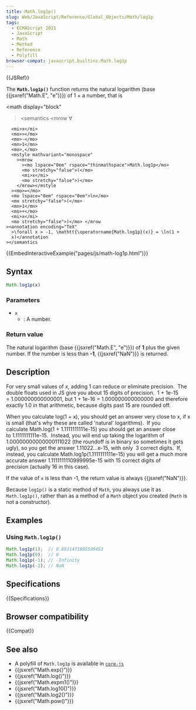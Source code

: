 ```yaml
---
title: Math.log1p()
slug: Web/JavaScript/Reference/Global_Objects/Math/log1p
tags:
  - ECMAScript 2015
  - JavaScript
  - Math
  - Method
  - Reference
  - Polyfill
browser-compat: javascript.builtins.Math.log1p
---
```

{{JSRef}}

The **`Math.log1p()`** function returns the natural logarithm (base
{{jsxref("Math.E", "e")}}) of 1 + a number, that is

<math display="block"

> <semantics <mrow <mo>∀</mo>

      <mi>x</mi>
      <mo>></mo>
      <mo>-</mo>
      <mn>1</mn>
      <mo>,</mo>
      <mstyle mathvariant="monospace"
        ><mrow
          ><mo lspace="0em" rspace="thinmathspace">Math.log1p</mo>
          <mo stretchy="false">(</mo>
          <mi>x</mi>
          <mo stretchy="false">)</mo>
        </mrow></mstyle
      ><mo>=</mo>
      <mo lspace="0em" rspace="0em">ln</mo>
      <mo stretchy="false">(</mo>
      <mn>1</mn>
      <mo>+</mo>
      <mi>x</mi>
      <mo stretchy="false">)</mo> </mrow
    ><annotation encoding="TeX"
      >\forall x > -1, \mathtt{\operatorname{Math.log1p}(x)} = \ln(1 +
      x)</annotation
    ></semantics

> </math>

{{EmbedInteractiveExample("pages/js/math-log1p.html")}}

## Syntax

```js
Math.log1p(x)
```

### Parameters

- `x`
  - : A number.

### Return value

The natural logarithm (base {{jsxref("Math.E", "e")}}) of **1** plus the
given number. If the number is less than **-1**, {{jsxref("NaN")}} is
returned.

## Description

For very small values of _x_, adding 1 can reduce or eliminate precision.  The
double floats used in JS give you about 15 digits of precision.  1 + 1e-15
\= 1.000000000000001, but 1 + 1e-16 = 1.000000000000000 and therefore exactly
1.0 in that arithmetic, because digits past 15 are rounded off.

When you calculate log(1 + x), you should get an answer very close to x, if x is
small (that's why these are called 'natural' logarithms).  If you
calculate Math.log(1 + 1.1111111111e-15) you should get an answer close
to 1.1111111111e-15.  Instead, you will end up taking the logarithm of
1.00000000000000111022 (the roundoff is in binary so sometimes it gets ugly), so
you get the answer 1.11022...e-15, with only  3 correct digits.  If, instead,
you calculate Math.log1p(1.1111111111e-15) you will get a much more
accurate answer 1.1111111110999995e-15 with 15 correct digits of
precision (actually 16 in this case).

If the value of `x` is less than -1, the return value is always
{{jsxref("NaN")}}.

Because `log1p()` is a static method of `Math`, you always use it as
`Math.log1p()`, rather than as a method of a `Math` object you created (`Math`
is not a constructor).

## Examples

### Using `Math.log1p()`

```js
Math.log1p(1);  // 0.6931471805599453
Math.log1p(0);  // 0
Math.log1p(-1); // -Infinity
Math.log1p(-2); // NaN
```

## Specifications

{{Specifications}}

## Browser compatibility

{{Compat}}

## See also

- A polyfill of `Math.log1p` is available in
  [`core-js`](https://github.com/zloirock/core-js#ecmascript-math)
- {{jsxref("Math.exp()")}}
- {{jsxref("Math.log()")}}
- {{jsxref("Math.expm1()")}}
- {{jsxref("Math.log10()")}}
- {{jsxref("Math.log2()")}}
- {{jsxref("Math.pow()")}}
